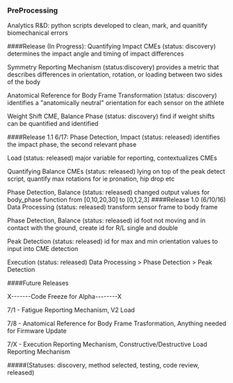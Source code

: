 ### PreProcessing
Analytics R&D: python scripts developed to clean, mark, and quanitify biomechanical errors

####Release (In Progress):
Quantifying Impact CMEs (status: discovery) determines the impact angle and timing of impact differences

Symmetry Reporting Mechanism (status:discovery) provides a metric that describes differences in orientation, rotation, or loading between two sides of the body

Anatomical Reference for Body Frame Transformation (status: discovery) identifies a "anatomically neutral" orientation for each sensor on the athlete

Weight Shift CME, Balance Phase (status: discovery) find if weight shifts can be quantified and identified

####Release 1.1 6/17:
Phase Detection, Impact (status: released) identifies the impact phase, the second relevant phase

Load (status: released) major variable for reporting, contextualizes CMEs

Quantifying Balance CMEs (status: released) lying on top of the peak detect script, quantify max rotations for ie pronation, hip drop etc

Phase Detection, Balance (status: released) changed output values for body_phase function from [0,10,20,30] to [0,1,2,3]
####Release 1.0 (6/10/16)
Data Processing (status: released) transform sensor frame to body frame

Phase Detection, Balance (status: released) id foot not moving and in contact with the ground, create id for R/L single and double 

Peak Detection (status: released) id for max and min orientation values to input into CME detection

Execution (status: released) Data Processing > Phase Detection > Peak Detection

####Future Releases

X-------Code Freeze for Alpha--------X

7/1 - Fatigue Reporting Mechanism, V2 Load

7/8 - Anatomical Reference for Body Frame Trasformation, Anything needed for Firmware Update 

7/X - Execution Reporting Mechanism, Constructive/Destructive Load Reporting Mechanism


#####(Statuses: discovery, method selected, testing, code review, released)
